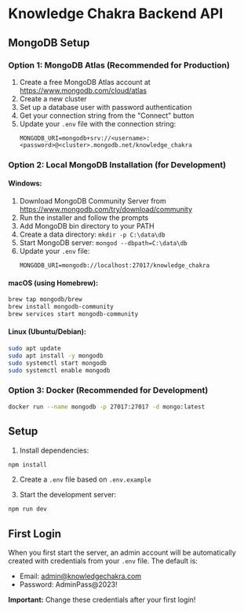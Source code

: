 # Knowledge Chakra Backend API

## MongoDB Setup

### Option 1: MongoDB Atlas (Recommended for Production)

1. Create a free MongoDB Atlas account at https://www.mongodb.com/cloud/atlas
2. Create a new cluster
3. Set up a database user with password authentication
4. Get your connection string from the "Connect" button
5. Update your `.env` file with the connection string:
   ```
   MONGODB_URI=mongodb+srv://<username>:<password>@<cluster>.mongodb.net/knowledge_chakra
   ```

### Option 2: Local MongoDB Installation (for Development)

#### Windows:
1. Download MongoDB Community Server from https://www.mongodb.com/try/download/community
2. Run the installer and follow the prompts
3. Add MongoDB bin directory to your PATH
4. Create a data directory: `mkdir -p C:\data\db`
5. Start MongoDB server: `mongod --dbpath=C:\data\db`
6. Update your `.env` file:
   ```
   MONGODB_URI=mongodb://localhost:27017/knowledge_chakra
   ```

#### macOS (using Homebrew):
```bash
brew tap mongodb/brew
brew install mongodb-community
brew services start mongodb-community
```

#### Linux (Ubuntu/Debian):
```bash
sudo apt update
sudo apt install -y mongodb
sudo systemctl start mongodb
sudo systemctl enable mongodb
```

### Option 3: Docker (Recommended for Development)
```bash
docker run --name mongodb -p 27017:27017 -d mongo:latest
```

## Setup

1. Install dependencies:
```bash
npm install
```

2. Create a `.env` file based on `.env.example`

3. Start the development server:
```bash
npm run dev
```

## First Login

When you first start the server, an admin account will be automatically created with credentials from your `.env` file. The default is:
- Email: admin@knowledgechakra.com
- Password: AdminPass@2023!

**Important:** Change these credentials after your first login! 